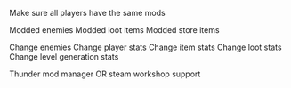 Make sure all players have the same mods 

Modded enemies
Modded loot items
Modded store items

Change enemies 
Change player stats
Change item stats 
Change loot stats
Change level generation stats

Thunder mod manager OR steam workshop support
